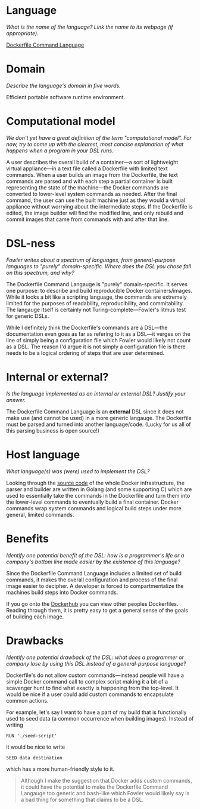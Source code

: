 # Language
_What is the name of the language? Link the name to its webpage
(if appropriate)._

[Dockerfile Command Language](https://docs.docker.com/engine/reference/builder/)

# Domain
_Describe the language's domain in five words._

Efficient portable software runtime environment.

# Computational model
_We don't yet have a great definition of the term "computational model".
For now, try to come up with the clearest, most concise explanation of
what happens when a program in your DSL runs._

A user describes the overall build of a container&mdash;a sort of lightweight
virtual appliance&mdash;in a text file called a Dockerfile with limited text
commands. When a user builds an image from the Dockerfile, the text commands are
parsed and with each step a partial container is built representing the state of
the machine&mdash;the Docker commands are converted to lower-level system
commands as needed. After the final command, the user can use the built machine
just as they would a virtual appliance without worrying about the intermediate
steps. If the Dockerfile is edited, the image builder will find the modified
line, and only rebuild and commit images that came from commands with and after
that line.

# DSL-ness
_Fowler writes about a spectrum of languages, from general-purpose languages to
"purely" domain-specific. Where does the DSL you chose fall on this spectrum,
and why?_

The Dockerfile Command Langauge is "purely" domain-specific. It serves one
purpose: to describe and build reproducible Docker containers/images. While it
looks a bit like a scripting language, the commands are extremely limited for
the purposes of readability, reproducibility, and commitability. The langauge
itself is certainly not Turing-complete&mdash;Fowler's litmus test for generic
DSLs.

While I definitely think the Dockerfile's commands are a DSL&mdash;the
documentation even goes as far as refering to it as a DSL&mdash;it verges on the
line of simply being a configuration file which Fowler would likely not count
as a DSL. The reason I'd argue it is not simply a configuration file is there
needs to be a logical ordering of steps that are user determined.

# Internal or external?
_Is the language implemented as an internal or external DSL?
Justify your answer._

The Dockerfile Command Language is an **external** DSL since it does not make
use (and cannot be used) in a more generic langauge. The Dockerfile must be
parsed and turned into another language/code. (Lucky for us all of this parsing
business is open source!)

# Host language
_What language(s) was (were) used to implement the DSL?_

Looking through the [source code](https://github.com/docker/docker) of the
whole Docker infrastructure, the parser and builder are written in Golang (and
some supporting C) which are used to essentially take the commands in the
Dockerfile and turn them into the lower-level commands to eventually build
a final container. Docker commands wrap system commands and logical build steps
under more general, limited commands.

# Benefits
_Identify one potential benefit of the DSL: how is a programmer's life or a
company's bottom line made easier by the existence of this language?_

Since the Dockerfile Command Language includes a limited set of build commands,
it makes the overall configuration and process of the final image easier to
decipher. A developer is forced to compartmentalize the machines build steps
into Docker commands.

If you go onto the [Dockerhub](https://hub.docker.com/) you can view other
peoples Dockerfiles. Reading through them, it is pretty easy to get a general
sense of the goals of building each image.

# Drawbacks
_Identify one potential drawback of the DSL: what does a programmer or company
lose by using this DSL instead of a general-purpose language?_

Dockerfile's do not allow custom commands&mdash;instead people will have a
simple Docker command call to complex script making it a bit of a scavenger hunt
to find what exactly is happening from the top-level. It would be nice if a user
could add custom commands to encapsulate common actions.

For example, let's say I want to have a part of my build that is functionally
used to seed data (a common occurrence when building images). Instead of writing

```
RUN './seed-script'
```

it would be nice to write

```
SEED data destination
```

which has a more human-friendly style to it.

> Although I make the suggestion that Docker adds custom commands, it could
> have the potential to make the Dockerfile Command Langauge too generic and
> bash-like which Fowler would likely say is a bad thing for something that
> claims to be a DSL.
